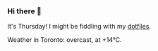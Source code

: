 ### Hi there :wave:

It's Thursday! I might be fiddling with my [dotfiles](https://github.com/bewuethr/dotfiles).

Weather in Toronto: overcast, at +14°C.
